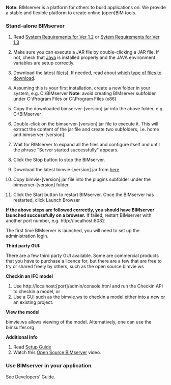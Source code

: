 **Note:** BIMserver is a platform for others to build applications on. We provide a stable and flexible platform to create online (open)BIM tools.

### **Stand-alone BIMserver**

1. Read [System Requirements for Ver 1.2](https://github.com/opensourceBIM/BIMserver/wiki/Requirements-1.2) or [Sytem Requirements for Ver 1.3](https://github.com/opensourceBIM/BIMserver/wiki/Requirements-1.3)

2. Make sure you can execute a JAR file by double-clicking a JAR file. If not, check that [Java](http://www.java.com) is installed properly and the JAVA environment variables are setup correctly.

3. Download the latest [file(s)](https://github.com/opensourceBIM/BIMserver/releases). If needed, read about [which type of files to download](https://github.com/opensourceBIM/BIMserver/wiki/Download).

4. Assuming this is your first installation, create a new folder in your system, e.g. C:\BIMserver
**Note**: avoid creating BIMserver subfolder under C:\Program Files or C:\Program Files (x86)

5. Copy the downloaded bimserver-[version].jar into the above folder, e.g. C:\BIMserver

6. Double-click on the bimserver-[version].jar file to execute it. This will extract the content of the jar file and create two subfolders, i.e. home and bimserver-[version].

7. Wait for BIMserver to expand all the files and configure itself and until the phrase "Server started successfully" appears.

8. Click the Stop button to stop the BIMserver.

9. Download the latest bimvie-[version].jar from [here](https://github.com/opensourceBIM/bimvie.ws/releases).

10. Copy bimvie-[version].jar file into the plugins subfolder under the bimserver-[version] folder

11. Click the Start button to restart BIMserver. Once the BIMserver has restarted, click Launch Browser

**If the above steps are followed correctly, you should have BIMserver launched successfully on a browser.** If failed, restart BIMserver with another port number, e.g. http://localhost:8082

The first time BIMserver is launched, you will need to set up the administration login.


**Third party GUI:**

There are a few third party GUI available. Some are commercial products that you have to purchase a licence for, but there are a few that are free to try or shared freely by others, such as the open source bimvie.ws

**Checkin an IFC model**

1. Use http://localhost:[port]/admin/console.html and run the Checkin API to checkin a model, or
2. Use a GUI such as the bimvie.ws to checkin a model either into a new or an existing project.

**View the model**

bimvie.ws allows viewing of the model. Alternatively, one can use the bimsurfer.org

**Additional Info**

1. Read [Setup Guide](https://github.com/opensourceBIM/BIMserver/wiki/Setup)
2. Watch this [Open Source BIMserver](http://www.youtube.com/watch?v=greB5jHi6JQ) video.


### **Use BIMserver in your application**

See Developers' Guide.